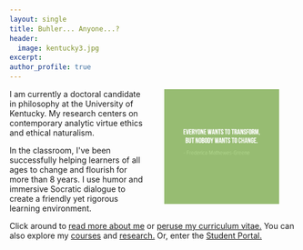 ```yaml
---
layout: single
title: Buhler... Anyone...?
header: 
  image: kentucky3.jpg
excerpt: 
author_profile: true
---
```


<img src="/images/greene5.jpeg" alt="Transform by changing" hspace="30px" align="right" width="40%"> 

I am currently a doctoral candidate in philosophy at the University of Kentucky. My research centers on contemporary analytic virtue ethics and ethical naturalism.

In the classroom, I've been successfully helping learners of all ages to change and flourish for more than 8 years. I use humor and immersive Socratic dialogue to create a friendly yet rigorous learning environment. 

Click around to [read more about me](/about) or [peruse my curriculum vitae.](/cv) You can also explore my [courses](/teaching) and [research.](/research) Or, enter the [Student Portal.](/students) 
